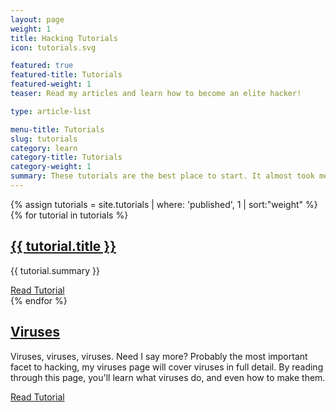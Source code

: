 ```yaml
---
layout: page
weight: 1
title: Hacking Tutorials
icon: tutorials.svg

featured: true
featured-title: Tutorials
featured-weight: 1
teaser: Read my articles and learn how to become an elite hacker!

type: article-list

menu-title: Tutorials
slug: tutorials
category: learn
category-title: Tutorials
category-weight: 1
summary: These tutorials are the best place to start. It almost took me two years to get to where I am and become known as an elite hacker. I wrote these tutorials so you can read them and become a hacker within months.
---
```

{% assign tutorials = site.tutorials | where: 'published', 1 | sort:"weight" %}
{% for tutorial in tutorials %}
  <article>
    <h2><a href="{{ tutorial.url }}" title="{{ tutorial.title }}">{{ tutorial.title }}</a></h2>
    <p>{{ tutorial.summary }}</p>
    <a class="btn btn-primary" title="Read {{ tutorial.title }}" href="{{ tutorial.url }}">Read Tutorial <i class="fa fa-caret-right"></i></a>
  </article>
{% endfor %}
<article>
  <h2><a href="/tutorials/viruses">Viruses</a></h2>
  <p>Viruses, viruses, viruses. Need I say more? Probably the most important facet to hacking, my viruses page will cover viruses in full detail. By reading through this page, you'll learn what viruses do, and even how to make them.</p>
  <a class="btn btn-primary" title="Read Viruses" href="/tutorials/viruses">Read Tutorial <i class="fa fa-caret-right"></i></a>
</article>
